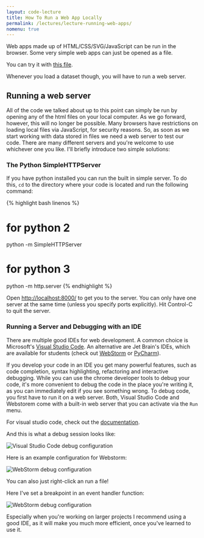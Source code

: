 ```yaml
---
layout: code-lecture
title: How To Run a Web App Locally
permalink: /lectures/lecture-running-web-apps/
nomenu: true
---
```


Web apps made up of HTML/CSS/SVG/JavaScript can be run in the browser. Some very simple web apps can just be opened as a file. 

You can try it with [this file]({{site.baseurl}}/lectures/lecture-dom-manipulation/event_change.html). 

Whenever you load a dataset though, you will have to run a web server. 

## Running a web server

All of the code we talked about up to this point can simply be run by opening any of the html files on your local computer. As we go forward, however, this will no longer be possible. Many browsers have restrictions on loading local files via JavaScript, for security reasons. So, as soon as we start working with data stored in files we need a web server to test our code. There are many different servers and you're welcome to use whichever one you like. I'll briefly introduce two simple solutions:

### The Python SimpleHTTPServer

If you have python installed you can run the built in simple server. To do this, `cd` to the directory where your code is located and run the following command: 

{% highlight bash linenos %}
# for python 2
python -m SimpleHTTPServer
# for python 3
python -m http.server
{% endhighlight %}

Open [http://localhost:8000/](http://localhost:8000/) to get you to the server.
You can only have one server at the same time (unless you specify ports explicitly). Hit Control-C to quit the server. 

### Running a Server and Debugging with an IDE

There are multiple good IDEs for web development. A common choice is Microsoft's [Visual Studio Code](https://code.visualstudio.com/). An alternative are Jet Brain's IDEs, which are available for students (check out [WebStorm](https://www.jetbrains.com/webstorm/) or [PyCharm](https://www.jetbrains.com/pycharm/)).

If you develop your code in an IDE you get many powerful features, such as code completion, syntax highlighting, refactoring and interactive debugging. While you can use the chrome developer tools to debug your code, it's more convenient to debug the code in the place you're writing it, as you can immediately edit if you see something wrong. To debug code, you first have to run it on a web server. Both, Visual Studio Code and Webstorem come with a built-in web server that you can activate via the `Run` menu. 

For visual studio code, check out the [documentation](https://code.visualstudio.com/docs/editor/debugging#_launch-configurations).

And this is what a debug session looks like: 

![Visual Studio Code debug configuration](images/debug_vscode.png)


Here is an example configuration for Webstorm:

![WebStorm debug configuration](images/debug_config.png)

You can also just right-click an run a file!

Here I've set a breakpoint in an event handler function: 

![WebStorm debug configuration](images/debugging.png)

Especially when you're working on larger projects I recommend using a good IDE, as it will make you much more efficient, once you've learned to use it. 


